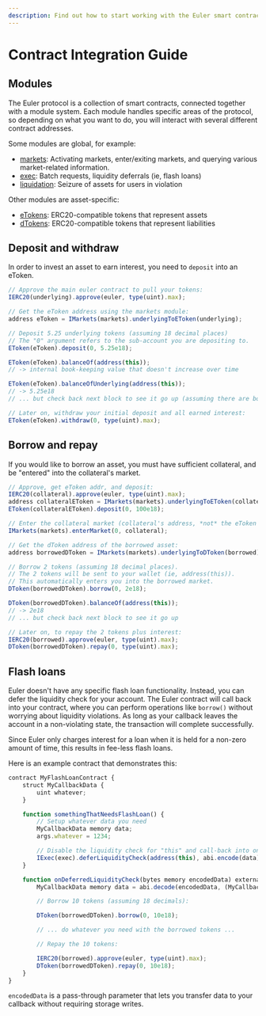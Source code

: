 ```yaml
---
description: Find out how to start working with the Euler smart contracts
---
```


# Contract Integration Guide

## Modules

The Euler protocol is a collection of smart contracts, connected together with a module system. Each module handles specific areas of the protocol, so depending on what you want to do, you will interact with several different contract addresses.

Some modules are global, for example:

* [markets](integration-guide.md#markets): Activating markets, enter/exiting markets, and querying various market-related information.
* [exec](integration-guide.md#exec): Batch requests, liquidity deferrals \(ie, flash loans\)
* [liquidation](integration-guide.md#liquidation): Seizure of assets for users in violation

Other modules are asset-specific:

* [eTokens](integration-guide.md#eTokens): ERC20-compatible tokens that represent assets
* [dTokens](integration-guide.md#dTokens): ERC20-compatible tokens that represent liabilities

## Deposit and withdraw

In order to invest an asset to earn interest, you need to `deposit` into an eToken.

```javascript
// Approve the main euler contract to pull your tokens:
IERC20(underlying).approve(euler, type(uint).max);

// Get the eToken address using the markets module:
address eToken = IMarkets(markets).underlyingToEToken(underlying);

// Deposit 5.25 underlying tokens (assuming 18 decimal places)
// The "0" argument refers to the sub-account you are depositing to.
EToken(eToken).deposit(0, 5.25e18);

EToken(eToken).balanceOf(address(this));
// -> internal book-keeping value that doesn't increase over time

EToken(eToken).balanceOfUnderlying(address(this));
// -> 5.25e18
// ... but check back next block to see it go up (assuming there are borrowers)

// Later on, withdraw your initial deposit and all earned interest:
EToken(eToken).withdraw(0, type(uint).max);
```

## Borrow and repay

If you would like to borrow an asset, you must have sufficient collateral, and be "entered" into the collateral's market.

```javascript
// Approve, get eToken addr, and deposit:
IERC20(collateral).approve(euler, type(uint).max);
address collateralEToken = IMarkets(markets).underlyingToEToken(collateral);
EToken(collateralEToken).deposit(0, 100e18);

// Enter the collateral market (collateral's address, *not* the eToken address):
IMarkets(markets).enterMarket(0, collateral);

// Get the dToken address of the borrowed asset:
address borrowedDToken = IMarkets(markets).underlyingToDToken(borrowed);

// Borrow 2 tokens (assuming 18 decimal places).
// The 2 tokens will be sent to your wallet (ie, address(this)).
// This automatically enters you into the borrowed market.
DToken(borrowedDToken).borrow(0, 2e18);

DToken(borrowedDToken).balanceOf(address(this));
// -> 2e18
// ... but check back next block to see it go up

// Later on, to repay the 2 tokens plus interest:
IERC20(borrowed).approve(euler, type(uint).max);
DToken(borrowedDToken).repay(0, type(uint).max);
```

## Flash loans

Euler doesn't have any specific flash loan functionality. Instead, you can defer the liquidity check for your account. The Euler contract will call back into your contract, where you can perform operations like `borrow()` without worrying about liquidity violations. As long as your callback leaves the account in a non-violating state, the transaction will complete successfully.

Since Euler only charges interest for a loan when it is held for a non-zero amount of time, this results in fee-less flash loans.

Here is an example contract that demonstrates this:

```javascript
contract MyFlashLoanContract {
    struct MyCallbackData {
        uint whatever;
    }

    function somethingThatNeedsFlashLoan() {
        // Setup whatever data you need
        MyCallbackData memory data;
        args.whatever = 1234;

        // Disable the liquidity check for "this" and call-back into onDeferredLiquidityCheck:
        IExec(exec).deferLiquidityCheck(address(this), abi.encode(data));
    }

    function onDeferredLiquidityCheck(bytes memory encodedData) external override {
        MyCallbackData memory data = abi.decode(encodedData, (MyCallbackData));

        // Borrow 10 tokens (assuming 18 decimals):

        DToken(borrowedDToken).borrow(0, 10e18);

        // ... do whatever you need with the borrowed tokens ...

        // Repay the 10 tokens:

        IERC20(borrowed).approve(euler, type(uint).max);
        DToken(borrowedDToken).repay(0, 10e18);
    }
}
```

`encodedData` is a pass-through parameter that lets you transfer data to your callback without requiring storage writes.

